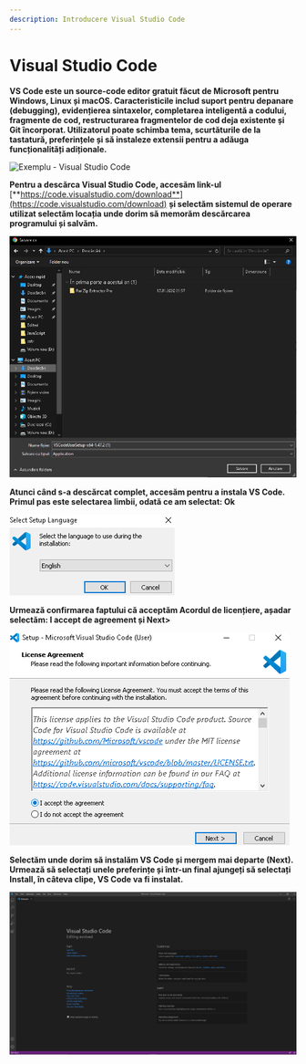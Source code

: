 ```yaml
---
description: Introducere Visual Studio Code
---
```


# Visual Studio Code

**VS Code este un source-code editor gratuit făcut de Microsoft pentru Windows, Linux și macOS. Caracteristicile includ suport pentru depanare \(debugging\), evidențierea sintaxelor, completarea inteligentă a codului, fragmente de cod, restructurarea fragmentelor de cod deja existente și Git încorporat. Utilizatorul poate schimba tema, scurtăturile de la tastatură, preferințele și să instaleze extensii pentru a adăuga funcționalități adiționale.**

![Exemplu - Visual Studio Code](https://lh6.googleusercontent.com/pkuPrMvUYhn3hFesjBE7XW98ZUYhbsPOTYKj95wKh-Fq9c7f8_lNvI1IFmOpkOYLWHymPvRin4CXRdnMqBHmtAp5IFSsUOpxx1qep2jljqeKpIopam37NIMiAJrJBVXaQNjbvn0k)

**Pentru a descărca Visual Studio Code, accesăm link-ul** [**https://code.visualstudio.com/download**](https://code.visualstudio.com/download) **și selectăm sistemul de operare utilizat selectăm locația unde dorim să memorăm descărcarea programului și salvăm.**

![](../.gitbook/assets/image%20%28262%29.png)

**Atunci când s-a descărcat complet, accesăm pentru a instala VS Code. Primul pas este selectarea limbii, odată ce am selectat:  Ok**

![](../.gitbook/assets/image%20%28263%29.png)

**Urmează confirmarea faptului că acceptăm Acordul de licențiere, așadar selectăm: I accept de agreement și Next&gt;**

![](../.gitbook/assets/image%20%28258%29.png)

**Selectăm unde dorim să instalăm VS Code și mergem mai departe \(Next\). Urmează să selectați unele preferințe și într-un final ajungeți să selectați Install, în câteva clipe, VS Code va fi instalat.**

![](../.gitbook/assets/image%20%28259%29.png)

